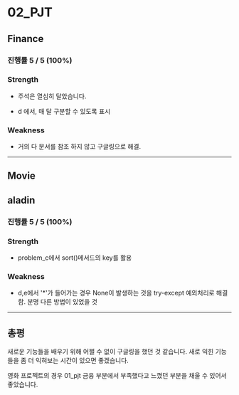 # 02_PJT

## **Finance**

### 진행률 5 / 5 (100%)


### Strength

- 주석은 열심히 달았습니다.

- d 에서, 매 달 구분할 수 있도록 표시

### Weakness

- 거의 다 문서를 참조 하지 않고 구글링으로 해결.

---

## **Movie**

## aladin

### 진행률 5 / 5 (100%)

### Strength

- problem_c에서 sort()메서드의 key를 활용

### Weakness

- d,e에서 '*'가 들어가는 경우 None이 발생하는 것을 try-except 예외처리로 해결함. 분명 다른 방법이 있었을 것

---
## 총평

새로운 기능들을 배우기 위해 어쩔 수 없이 구글링을 했던 것 같습니다. 새로 익힌 기능들을 좀 더 익혀보는 시간이 있으면 좋겠습니다.

영화 프로젝트의 경우 01_pjt 금융 부분에서 부족했다고 느꼈던 부분을 채울 수 있어서 좋았습니다. 
